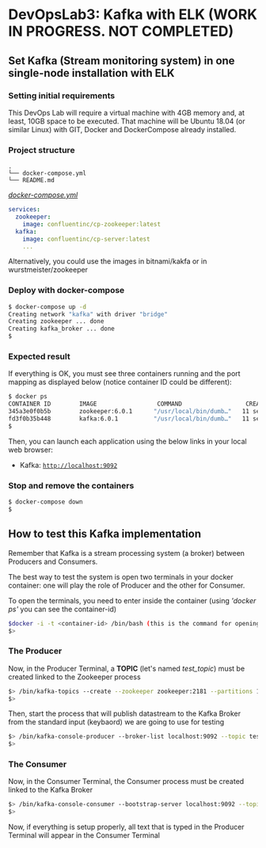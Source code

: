 # DevOpsLab3: Kafka with ELK (WORK IN PROGRESS. NOT COMPLETED)

## Set Kafka (Stream monitoring system) in one single-node installation with ELK

### Setting initial requirements

This DevOps Lab will require a virtual machine with 4GB memory and, at least, 10GB space to be executed.
That machine will be Ubuntu 18.04 (or similar Linux) with GIT, Docker and DockerCompose already installed.

### Project structure

```ascii
.
└── docker-compose.yml
└── README.md
```

[_docker-compose.yml_](docker-compose.yml)

```yaml
services:
  zookeeper:
    image: confluentinc/cp-zookeeper:latest
  kafka:
    image: confluentinc/cp-server:latest
    ...
```

Alternatively, you could use the images in bitnami/kakfa or in wurstmeister/zookeeper

### Deploy with docker-compose

```bash
$ docker-compose up -d
Creating network "kafka" with driver "bridge"
Creating zookeeper ... done
Creating kafka_broker ... done
$
```

### Expected result

If everything is OK, you must see three containers running and the port mapping as displayed below (notice container ID could be different):

```bash
$ docker ps
CONTAINER ID        IMAGE                 COMMAND                  CREATED             STATUS                    PORTS                                                                                            NAMES
345a3e0f0b5b        zookeeper:6.0.1      "/usr/local/bin/dumb…"   11 seconds ago      Up 2 seconds             0.0.0.0:2181->2181/tcp                                                                           kib
fd3f0b35b448        kafka:6.0.1          "/usr/local/bin/dumb…"   11 seconds ago      Up 2 seconds             0.0.0.0:9092->9092/tcp                                                                           kib
$
```

Then, you can launch each application using the below links in your local web browser:

* Kafka: [`http://localhost:9092`](http://localhost:9092)

### Stop and remove the containers

```bash
$ docker-compose down
$
```

## How to test this Kafka implementation

Remember that Kafka is a stream processing system (a broker) between Producers and Consumers.

The best way to test the system is open two terminals in your docker container: one will play the role of Producer and the other for Consumer.

To open the terminals, you need to enter inside the container (using *'docker ps'* you can see the container-id)

```bash
$docker -i -t <container-id> /bin/bash (this is the command for opening each terminals)
$>
```

### The Producer

Now, in the Producer Terminal, a **TOPIC** (let's named *test_topic*) must be created linked to the Zookeeper process

```bash
$> /bin/kafka-topics --create --zookeeper zookeeper:2181 --partitions 1 --replication-factor 1 --topic testtopic
$>
```

Then, start the process that will publish datastream to the Kafka Broker from the standard input (keybaord) we are going to use for testing

```bash
$> /bin/kafka-console-producer --broker-list localhost:9092 --topic testtopic
$>
```

### The Consumer

Now, in the Consumer Terminal, the Consumer process must be created linked to the Kafka Broker

```bash
$> /bin/kafka-console-consumer --bootstrap-server localhost:9092 --topic testtopic
$>
```

Now, if everything is setup properly, all text that is typed in the Producer Terminal will appear in the Consumer Terminal
